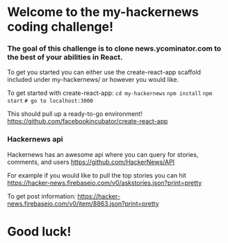 # Welcome to the my-hackernews coding challenge! 
### The goal of this challenge is to clone news.ycominator.com to the best of your abilities in React.
To get you started you can either use the create-react-app scaffold included under my-hackernews/ or however you would like.

To get started with create-react-app:
`cd my-hackernews`
`npm install`
`npm start`
`# go to localhost:3000`

This should pull up a ready-to-go environment!
https://github.com/facebookincubator/create-react-app

### Hackernews api
Hackernews has an awesome api where you can query for stories, comments, and users
https://github.com/HackerNews/API

For example if you would like to pull the top stories you can hit
https://hacker-news.firebaseio.com/v0/askstories.json?print=pretty

To get post information:
https://hacker-news.firebaseio.com/v0/item/8863.json?print=pretty


# Good luck!
